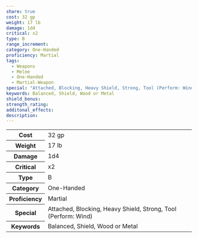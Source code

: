 ```yaml
---
share: true
cost: 32 gp
weight: 17 lb
damage: 1d4
critical: x2
type: B
range_increment: 
category: One-Handed
proficiency: Martial
tags:
  - Weapons
  - Melee
  - One-Handed
  - Martial-Weapon
special: "Attached, Blocking, Heavy Shield, Strong, Tool (Perform: Wind)"
keywords: Balanced, Shield, Wood or Metal
shield_bonus: 
strength_rating: 
additonal_effects: 
description: 
---
```

<p><span dir="ltr" style="overflow-x: auto;"><table><tbody><tr><th dir="ltr">Cost</th><td dir="ltr">32 gp</td></tr><tr><th dir="ltr">Weight</th><td dir="ltr">17 lb</td></tr><tr><th dir="ltr">Damage</th><td dir="ltr">1d4</td></tr><tr><th dir="ltr">Critical</th><td dir="ltr">x2</td></tr><tr><th dir="ltr">Type</th><td dir="ltr">B</td></tr><tr><th dir="ltr">Category</th><td dir="ltr">One-Handed</td></tr><tr><th dir="ltr">Proficiency</th><td dir="ltr">Martial</td></tr><tr><th dir="ltr">Special</th><td dir="ltr">Attached, Blocking, Heavy Shield, Strong, Tool (Perform: Wind)</td></tr><tr><th dir="ltr">Keywords</th><td dir="ltr">Balanced, Shield, Wood or Metal</td></tr></tbody></table></span></p>